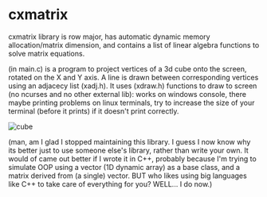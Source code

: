 # cxmatrix
cxmatrix library is row major,
has automatic dynamic memory allocation/matrix dimension, and contains a list of linear algebra functions to solve matrix equations.

(in main.c) is a program to project vertices of a 3d cube onto the screen, rotated on the X and Y axis. A line is drawn between corresponding vertices using an adjacecy list (xadj.h). It uses (xdraw.h) functions to draw to screen (no ncurses and no other external lib): works on windows console, there maybe printing problems on linux terminals, try to increase the size of your terminal (before it prints) if it doesn't print correctly.

![cube](https://user-images.githubusercontent.com/73267302/109907072-9486ac00-7c6f-11eb-80f4-80105f3fdb45.gif)

(man, am I glad I stopped maintaining this library. I guess I now know why its better just to use someone else's library, rather than write your own. It would of came out better if I wrote it in C++, probably because I'm trying to simulate OOP using a vector (1D dynamic array) as a base class, and a matrix derived from (a single) vector. BUT who likes using big languages like C++ to take care of everything for you? WELL... I do now.)
